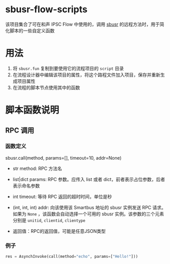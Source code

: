 sbusr-flow-scripts
====================

该项目集合了可在和声 IPSC Flow 中使用的，调用 [sbusr](https://github.com/Hesong-OpenSource/sbusr) 的远程方法时，用于简化脚本的一些自定义函数

# 用法

1. 将 `sbusr.fun` 复制到要使用它的流程项目的 `script` 目录
2. 在流程设计器中编辑该项目的属性，将这个路程文件加入项目，保存并重新生成项目属性
3. 在流程的脚本节点使用其中的函数

# 脚本函数说明

## RPC 调用

### 函数定义

sbusr.call(method, params=[], timeout=10, addr=None)

* str method: RPC 方法名
* list|dict params: RPC 参数。应传入 list 或者 dict，前者表示占位参数，后者表示命名参数
* int timeout: 等待 RPC 返回的超时时间，单位是秒
* (int, int, int) addr: 向该使用该 Smartbus 地址的 sbusr 实例发送 RPC 请求。如果为  `None` ，该函数会自动选择一个可用的 sbusr 实例。该参数的三个元素分别是 `unitid`, `clientid`, `clientype`

* 返回值：RPC的返回值，可能是任意JSON类型

### 例子

```python
res = AsynchInvoke(call(method="echo", params=["Hello!"]))
```